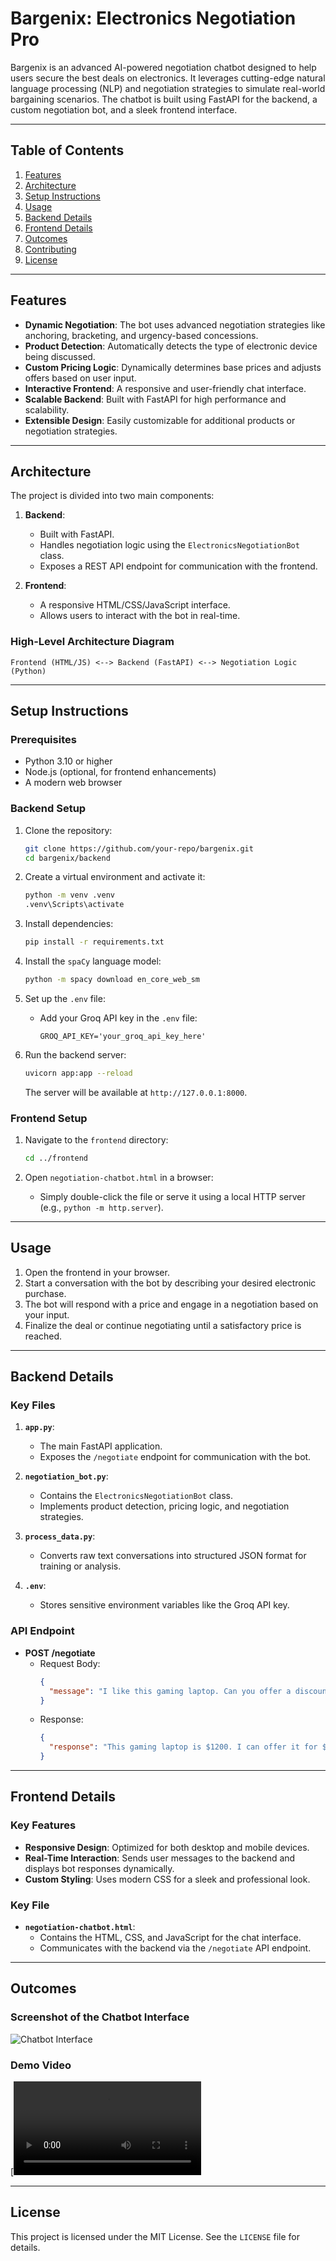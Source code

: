 # Bargenix: Electronics Negotiation Pro

Bargenix is an advanced AI-powered negotiation chatbot designed to help users secure the best deals on electronics. It leverages cutting-edge natural language processing (NLP) and negotiation strategies to simulate real-world bargaining scenarios. The chatbot is built using FastAPI for the backend, a custom negotiation bot, and a sleek frontend interface.

---

## Table of Contents

1. [Features](#features)
2. [Architecture](#architecture)
3. [Setup Instructions](#setup-instructions)
4. [Usage](#usage)
5. [Backend Details](#backend-details)
6. [Frontend Details](#frontend-details)
7. [Outcomes](#outcomes)
8. [Contributing](#contributing)
9. [License](#license)

---

## Features

- **Dynamic Negotiation**: The bot uses advanced negotiation strategies like anchoring, bracketing, and urgency-based concessions.
- **Product Detection**: Automatically detects the type of electronic device being discussed.
- **Custom Pricing Logic**: Dynamically determines base prices and adjusts offers based on user input.
- **Interactive Frontend**: A responsive and user-friendly chat interface.
- **Scalable Backend**: Built with FastAPI for high performance and scalability.
- **Extensible Design**: Easily customizable for additional products or negotiation strategies.

---

## Architecture

The project is divided into two main components:

1. **Backend**:
   - Built with FastAPI.
   - Handles negotiation logic using the `ElectronicsNegotiationBot` class.
   - Exposes a REST API endpoint for communication with the frontend.

2. **Frontend**:
   - A responsive HTML/CSS/JavaScript interface.
   - Allows users to interact with the bot in real-time.

### High-Level Architecture Diagram

```plaintext
Frontend (HTML/JS) <--> Backend (FastAPI) <--> Negotiation Logic (Python)
```

---

## Setup Instructions

### Prerequisites

- Python 3.10 or higher
- Node.js (optional, for frontend enhancements)
- A modern web browser

### Backend Setup

1. Clone the repository:
   ```bash
   git clone https://github.com/your-repo/bargenix.git
   cd bargenix/backend
   ```

2. Create a virtual environment and activate it:
   ```bash
   python -m venv .venv
   .venv\Scripts\activate
   ```

3. Install dependencies:
   ```bash
   pip install -r requirements.txt
   ```

4. Install the `spaCy` language model:
   ```bash
   python -m spacy download en_core_web_sm
   ```

5. Set up the `.env` file:
   - Add your Groq API key in the `.env` file:
     ```
     GROQ_API_KEY='your_groq_api_key_here'
     ```

6. Run the backend server:
   ```bash
   uvicorn app:app --reload
   ```

   The server will be available at `http://127.0.0.1:8000`.

### Frontend Setup

1. Navigate to the `frontend` directory:
   ```bash
   cd ../frontend
   ```

2. Open `negotiation-chatbot.html` in a browser:
   - Simply double-click the file or serve it using a local HTTP server (e.g., `python -m http.server`).

---

## Usage

1. Open the frontend in your browser.
2. Start a conversation with the bot by describing your desired electronic purchase.
3. The bot will respond with a price and engage in a negotiation based on your input.
4. Finalize the deal or continue negotiating until a satisfactory price is reached.

---

## Backend Details

### Key Files

1. **`app.py`**:
   - The main FastAPI application.
   - Exposes the `/negotiate` endpoint for communication with the bot.

2. **`negotiation_bot.py`**:
   - Contains the `ElectronicsNegotiationBot` class.
   - Implements product detection, pricing logic, and negotiation strategies.

3. **`process_data.py`**:
   - Converts raw text conversations into structured JSON format for training or analysis.

4. **`.env`**:
   - Stores sensitive environment variables like the Groq API key.

### API Endpoint

- **POST /negotiate**
  - Request Body:
    ```json
    {
      "message": "I like this gaming laptop. Can you offer a discount?"
    }
    ```
  - Response:
    ```json
    {
      "response": "This gaming laptop is $1200. I can offer it for $1150 if you buy now."
    }
    ```

---

## Frontend Details

### Key Features

- **Responsive Design**: Optimized for both desktop and mobile devices.
- **Real-Time Interaction**: Sends user messages to the backend and displays bot responses dynamically.
- **Custom Styling**: Uses modern CSS for a sleek and professional look.

### Key File

- **`negotiation-chatbot.html`**:
  - Contains the HTML, CSS, and JavaScript for the chat interface.
  - Communicates with the backend via the `/negotiate` API endpoint.

---

## Outcomes

### Screenshot of the Chatbot Interface

![Chatbot Interface](outcomes/bot.png)

### Demo Video

[![Watch the Demo Video](outcomes/bot.mp4)

---

## License

This project is licensed under the MIT License. See the `LICENSE` file for details.
